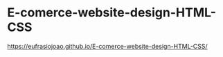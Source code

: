 # E-comerce-website-design-HTML-CSS
https://eufrasiojoao.github.io/E-comerce-website-design-HTML-CSS/
